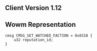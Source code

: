 ## Client Version 1.12

## Wowm Representation
```rust,ignore
cmsg CMSG_SET_WATCHED_FACTION = 0x0318 {
    u32 reputation_id;    
}

```
